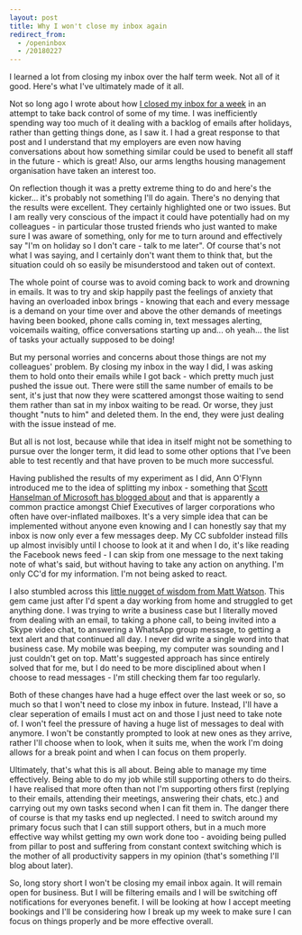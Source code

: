 ```yaml
---
layout: post
title: Why I won't close my inbox again
redirect_from: 
  - /openinbox
  - /20180227
---
```

I learned a lot from closing my inbox over the half term week. Not all of it good. Here's what I've ultimately made of it all.

Not so long ago I wrote about how [I closed my inbox for a week](/20180219) in an attempt to take back control of some of my time. I was inefficiently spending way too much of it dealing with a backlog of emails after holidays, rather than getting things done, as I saw it. I had a great response to that post and I understand that my employers are even now having conversations about how something similar could be used to benefit all staff in the future - which is great! Also, our arms lengths housing management organisation have taken an interest too.

On reflection though it was a pretty extreme thing to do and here's the kicker... it's probably not something I'll do again. There's no denying that the results were excellent. They certainly highlighted one or two issues. But I am really very conscious of the impact it could have potentially had on my colleagues - in particular those trusted friends who just wanted to make sure I was aware of something, only for me to turn around and effectively say "I'm on holiday so I don't care - talk to me later". Of course that's not what I was saying, and I certainly don't want them to think that, but the situation could oh so easily be misunderstood and taken out of context.

The whole point of course was to avoid coming back to work and drowning in emails. It was to try and skip happily past the feelings of anxiety that having an overloaded inbox brings - knowing that each and every message is a demand on your time over and above the other demands of meetings having been booked, phone calls coming in, text messages alerting, voicemails waiting, office conversations starting up and... oh yeah... the list of tasks your actually supposed to be doing! 

But my personal worries and concerns about those things are not my colleagues' problem. By closing my inbox in the way I did, I was asking them to hold onto their emails while I got back - which pretty much just pushed the issue out. There were still the same number of emails to be sent, it's just that now they were scattered amongst those waiting to send them rather than sat in my inbox waiting to be read. Or worse, they just thought "nuts to him" and deleted them. In the end, they were just dealing with the issue instead of me.

But all is not lost, because while that idea in itself might not be something to pursue over the longer term, it did lead to some other options that I've been able to test recently and that have proven to be much more successful.

Having published the results of my experiment as I did, Ann O'Flynn introduced me to the idea of splitting my inbox - something that [Scott Hanselman of Microsoft has blogged about](https://www.hanselman.com/blog/OneEmailRuleHaveASeparateInboxAndAnInboxCCToReduceEmailStressGuaranteed.aspx) and that is apparently a common practice amongst Chief Executives of larger corporations who often have over-inflated mailboxes. It's a very simple idea that can be implemented without anyone even knowing and I can honestly say that my inbox is now only ever a few messages deep. My CC subfolder instead fills up almost invisibly until I choose to look at it and when I do, it's like reading the Facebook news feed - I can skip from one message to the next taking note of what's said, but without having to take any action on anything. I'm only CC'd for my information. I'm not being asked to react.

I also stumbled across this [little nugget of wisdom from Matt Watson](http://mattwatson.codes/improving-productivity-focus-removing-distractions/). This gem came just after I'd spent a day working from home and struggled to get anything done. I was trying to write a business case but I literally moved from dealing with an email, to taking a phone call, to being invited into a Skype video chat, to answering a WhatsApp group message, to getting a text alert and that continued all day. I never did write a single word into that business case. My mobile was beeping, my computer was sounding and I just couldn't get on top. Matt's suggested approach has since entirely solved that for me, but I do need to be more disciplined about when I choose to read messages - I'm still checking them far too regularly.

Both of these changes have had a huge effect over the last week or so, so much so that I won't need to close my inbox in future. Instead, I'll have a clear seperation of emails I must act on and those I just need to take note of. I won't feel the pressure of having a huge list of messages to deal with anymore. I won't be constantly prompted to look at new ones as they arrive, rather I'll choose when to look, when it suits me, when the work I'm doing allows for a break point and when I can focus on them properly.

Ultimately, that's what this is all about. Being able to manage my time effectively. Being able to do my job while still supporting others to do theirs. I have realised that more often than not I'm supporting others first (replying to their emails, attending their meetings, answering their chats, etc.) and carrying out my own tasks second when I can fit them in. The danger there of course is that my tasks end up neglected. I need to switch around my primary focus such that I can still support others, but in a much more effective way whilst getting my own work done too - avoiding being pulled from pillar to post and suffering from constant context switching which is the mother of all productivity sappers in my opinion (that's something I'll blog about later).

So, long story short I won't be closing my email inbox again. It will remain open for business. But I will be filtering emails and I will be switching off notifications for everyones benefit. I will be looking at how I accept meeting bookings and I'll be considering how I break up my week to make sure I can focus on things properly and be more effective overall.
